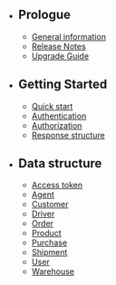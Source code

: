 - ## Prologue
    - [General information](/docs/{{version}}/general-information)
    - [Release Notes](/docs/{{version}}/releases)
    - [Upgrade Guide](/docs/{{version}}/upgrade)
- ## Getting Started
    - [Quick start](/docs/{{version}}/quick-start)
    - [Authentication](/docs/{{version}}/authentication)
    - [Authorization](/docs/{{version}}/authorization)
    - [Response structure](/docs/{{version}}/structure)

- ## Data structure
    - [Access token](/docs/{{version}}/access-token)
    - [Agent](/docs/{{version}}/agent)
    - [Customer](/docs/{{version}}/customer)
    - [Driver](/docs/{{version}}/driver)
    - [Order](/docs/{{version}}/order)
    - [Product](/docs/{{version}}/product)
    - [Purchase](/docs/{{version}}/purchase)
    - [Shipment](/docs/{{version}}/shipment)
    - [User](/docs/{{version}}/user)
    - [Warehouse](/docs/{{version}}/shipment)